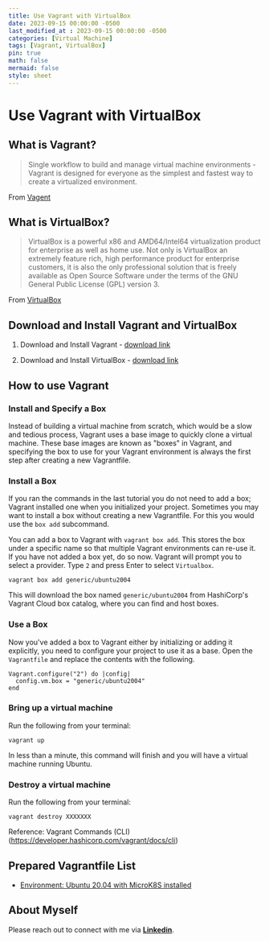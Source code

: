 ```yaml
---
title: Use Vagrant with VirtualBox
date: 2023-09-15 00:00:00 -0500
last_modified_at : 2023-09-15 00:00:00 -0500
categories: [Virtual Machine]
tags: [Vagrant, VirtualBox]
pin: true
math: false
mermaid: false
style: sheet
---
```


# Use Vagrant with VirtualBox

## What is Vagrant?

> Single workflow to build and manage virtual machine environments - Vagrant is designed for everyone as the simplest and fastest way to create a virtualized environment.

From [Vagent](https://www.vagrantup.com/)

## What is VirtualBox?

> VirtualBox is a powerful x86 and AMD64/Intel64 virtualization product for enterprise as well as home use. Not only is VirtualBox an extremely feature rich, high performance product for enterprise customers, it is also the only professional solution that is freely available as Open Source Software under the terms of the GNU General Public License (GPL) version 3.

From [VirtualBox](https://www.virtualbox.org/)

## Download and Install Vagrant and VirtualBox

1. Download and Install Vagrant - [download link](https://developer.hashicorp.com/vagrant/downloads)

2. Download and Install VirtualBox - [download link](https://www.virtualbox.org/wiki/Downloads)

## How to use Vagrant

### Install and Specify a Box

Instead of building a virtual machine from scratch, which would be a slow and tedious process, Vagrant uses a base image to quickly clone a virtual machine. These base images are known as "boxes" in Vagrant, and specifying the box to use for your Vagrant environment is always the first step after creating a new Vagrantfile.

### Install a Box

If you ran the commands in the last tutorial you do not need to add a box; Vagrant installed one when you initialized your project. Sometimes you may want to install a box without creating a new Vagrantfile. For this you would use the `box add` subcommand.

You can add a box to Vagrant with `vagrant box add`. This stores the box under a specific name so that multiple Vagrant environments can re-use it. If you have not added a box yet, do so now. Vagrant will prompt you to select a provider. Type `2` and press Enter to select `Virtualbox`.

```
vagrant box add generic/ubuntu2004
```

This will download the box named `generic/ubuntu2004` from HashiCorp's Vagrant Cloud box catalog, where you can find and host boxes.

### Use a Box

Now you've added a box to Vagrant either by initializing or adding it explicitly, you need to configure your project to use it as a base. Open the `Vagrantfile` and replace the contents with the following.

```
Vagrant.configure("2") do |config|
  config.vm.box = "generic/ubuntu2004"
end
```

### Bring up a virtual machine

Run the following from your terminal:

```
vagrant up
```

In less than a minute, this command will finish and you will have a virtual machine running Ubuntu.

### Destroy a virtual machine

Run the following from your terminal:

```
vagrant destroy XXXXXXX
```

Reference: Vagrant Commands (CLI) (https://developer.hashicorp.com/vagrant/docs/cli)

## Prepared Vagrantfile List

- [Environment: Ubuntu 20.04 with MicroK8S installed](https://github.com/jasonlws/vagrant/tree/main/ubuntu2004_microk8s)

## About Myself

Please reach out to connect with me via [**Linkedin**](https://www.linkedin.com/in/jasonlws).
